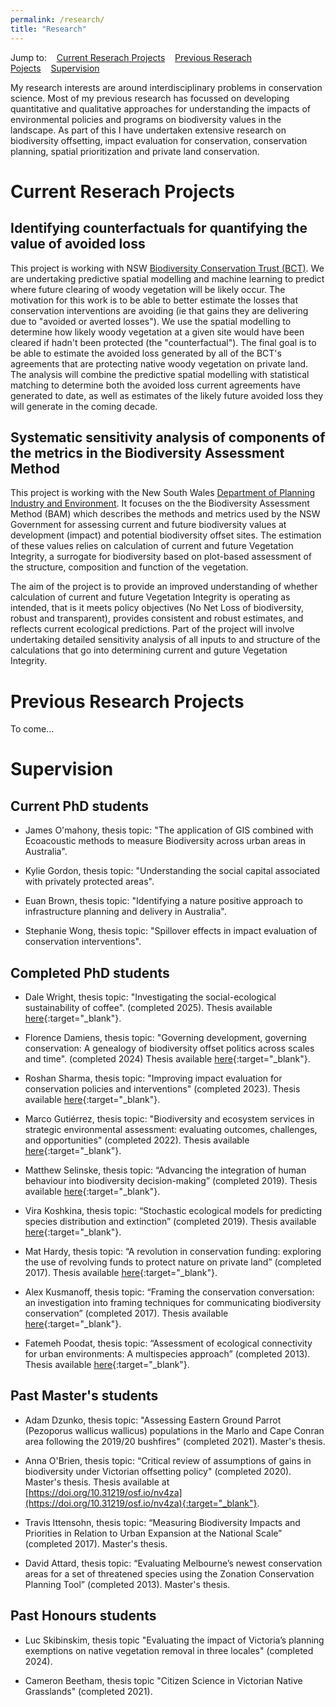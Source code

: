 ```yaml
---
permalink: /research/
title: "Research"
---
```


Jump to:&nbsp;&nbsp;&nbsp;&nbsp;[Current Reserach Projects](#current-reserach-projects)&nbsp;&nbsp;&nbsp;&nbsp;[Previous Reserach Pojects](#previous-research-projects)&nbsp;&nbsp;&nbsp;&nbsp;[Supervision](#supervision)

My research interests are around interdisciplinary problems in conservation science. Most of my previous research has focussed on developing quantitative and qualitative approaches for understanding the impacts of environmental policies and programs on biodiversity values in the landscape. As part of this I have undertaken extensive research on biodiversity offsetting, impact evaluation for conservation, conservation planning, spatial prioritization and private land conservation.


# Current Reserach Projects

## Identifying counterfactuals for quantifying the value of avoided loss 

This project is working with NSW [Biodiversity Conservation Trust (BCT)][BCT-link]. We are undertaking predictive spatial modelling and machine learning to predict where future clearing of woody vegetation will be likely occur. The motivation for this work is to be able to better estimate the losses that conservation interventions are avoiding (ie that gains they are delivering due to "avoided or averted losses"). We use the spatial modelling to determine how likely woody vegetation at a given site would have been cleared if hadn't been protected (the "counterfactual"). The final goal is to be able to estimate the avoided loss generated by all of the BCT's agreements that are protecting native woody vegetation on private land. The analysis will combine the predictive spatial modelling with statistical matching to determine both the avoided loss current agreements have generated to date, as well as estimates of the likely future avoided loss they will generate in the coming decade. 

## Systematic sensitivity analysis of components of the metrics in the Biodiversity Assessment Method

This project is working with the New South Wales [Department of Planning Industry and Environment][DPIE-link]. It focuses on the the Biodiversity Assessment Method (BAM) which describes the methods and metrics used by the NSW Government for assessing current and future biodiversity values at development (impact) and potential biodiversity offset sites. The estimation of these values relies on calculation of current and future Vegetation Integrity, a surrogate for biodiversity based on plot-based assessment of the structure, composition and function of the vegetation.

The aim of the project is to provide an improved understanding of whether calculation of current and future Vegetation Integrity is operating as intended, that is it meets policy objectives (No Net Loss of biodiversity, robust and transparent), provides consistent and robust estimates, and reflects current ecological predictions. Part of the project will involve undertaking detailed sensitivity analysis of all inputs to and structure of the calculations that go into determining current and guture Vegetation Integrity.


# Previous Research Projects
To come...


# Supervision

## Current PhD students 

* James O'mahony, thesis topic: "The application of GIS combined with Ecoacoustic methods to measure Biodiversity across urban areas in Australia".

* Kylie Gordon, thesis topic: "Understanding the social capital associated with privately protected areas".

* Euan Brown, thesis topic: "Identifying a nature positive approach to infrastructure planning and delivery in Australia".

* Stephanie Wong, thesis topic: "Spillover effects in impact evaluation of conservation interventions".

## Completed PhD students 

* Dale Wright, thesis topic: "Investigating the social-ecological sustainability of coffee". (completed 2025). Thesis available [here](https://research-repository.rmit.edu.au/articles/thesis/Investigating_the_Social-ecological_Sustainability_of_Coffee/28746773?file=53483456){:target="_blank"}.

* Florence Damiens, thesis topic: "Governing development, governing conservation: A genealogy of biodiversity offset politics across scales and time". (completed 2024)  Thesis available [here](https://research-repository.rmit.edu.au/articles/thesis/Governing_Development_Governing_Conservation_A_Genealogy_of_Biodiversity_Offset_Politics_Across_Scales_and_Time/27677076?file=50675334){:target="_blank"}.

* Roshan Sharma, thesis topic: "Improving impact evaluation for conservation policies and interventions" (completed 2023). Thesis available [here](https://research-repository.rmit.edu.au/articles/thesis/Measuring_and_predicting_the_impact_of_private_protected_areas/27599973?file=50797095){:target="_blank"}.

* Marco Gutiérrez, thesis topic: "Biodiversity and ecosystem services in strategic environmental assessment: evaluating outcomes, challenges, and opportunities" (completed 2022). Thesis available [here](https://research-repository.rmit.edu.au/articles/thesis/Biodiversity_and_ecosystem_services_in_strategic_environmental_assessment_evaluating_outcomes_challenges_and_opportunities/27597039){:target="_blank"}.

* Matthew Selinske, thesis topic: “Advancing the integration of human behaviour into biodiversity decision-making” (completed 2019). Thesis available 
[here](https://research-repository.rmit.edu.au/articles/thesis/Advancing_the_integration_of_human_behaviour_into_biodiversity_decision-making/27581403?file=50754006){:target="_blank"}.

* Vira Koshkina, thesis topic: “Stochastic ecological models for predicting species distribution and extinction” (completed 2019).  Thesis available 
[here](https://research-repository.rmit.edu.au/articles/thesis/Stochastic_ecological_models_for_predicting_species_distribution_and_extinction/27590955?file=50761260){:target="_blank"}.

* Mat Hardy, thesis topic: “A revolution in conservation funding: exploring the use of revolving funds to protect nature on private land” (completed 2017). Thesis available [here](https://research-repository.rmit.edu.au/articles/thesis/A_revolution_in_conservation_funding_exploring_the_use_of_revolving_funds_to_protect_nature_on_private_land/27590292?file=50760528){:target="_blank"}.

* Alex Kusmanoff, thesis topic: “Framing the conservation conversation: an investigation into framing techniques for communicating biodiversity conservation” (completed 2017). Thesis available [here](https://research-repository.rmit.edu.au/articles/thesis/Framing_the_conservation_conversation_an_investigation_into_framing_techniques_for_communicating_biodiversity_conservation/27589734){:target="_blank"}.

* Fatemeh Poodat, thesis topic: “Assessment of ecological connectivity for urban environments: A multispecies approach” (completed 2013). Thesis available [here](https://research-repository.rmit.edu.au/articles/thesis/Assessment_of_ecological_connectivity_for_urban_environments_A_multispecies_approach/27340620){:target="_blank"}.


## Past Master's students 

* Adam Dzunko, thesis topic: "Assessing Eastern Ground Parrot (Pezoporus wallicus wallicus) populations in the Marlo and Cape Conran area following the 2019/20 bushfires" (completed 2021). Master's thesis.
 
* Anna O'Brien, thesis topic: “Critical review of assumptions of gains in biodiversity under Victorian offsetting policy" (completed 2020). Master's thesis. Thesis available at [https://doi.org/10.31219/osf.io/nv4za](https://doi.org/10.31219/osf.io/nv4za){:target="_blank"}.

* Travis Ittensohn, thesis topic: “Measuring Biodiversity Impacts and Priorities in Relation to Urban Expansion at the National Scale” (completed 2017). Master's thesis.

* David Attard, thesis topic: “Evaluating Melbourne’s newest conservation areas for a set of threatened species using the Zonation Conservation Planning Tool” (completed 2013). Master's thesis.

## Past Honours students
* Luc Skibinskim, thesis topic "Evaluating the impact of Victoria’s planning exemptions on native vegetation removal in three locales" (completed 2024).

* Cameron Beetham, thesis topic "Citizen Science in Victorian Native Grasslands" (completed 2021).

[BCT-link]:https://www.bct.nsw.gov.au/
[SLATS-NSW]:https://www.environment.nsw.gov.au/topics/animals-and-plants/native-vegetation/landcover-monitoring-and-reporting/woody-vegetation-change-statewide-landcover-tree-study/more-about-slats
[DPIE-link]:https://www.planning.nsw.gov.au/